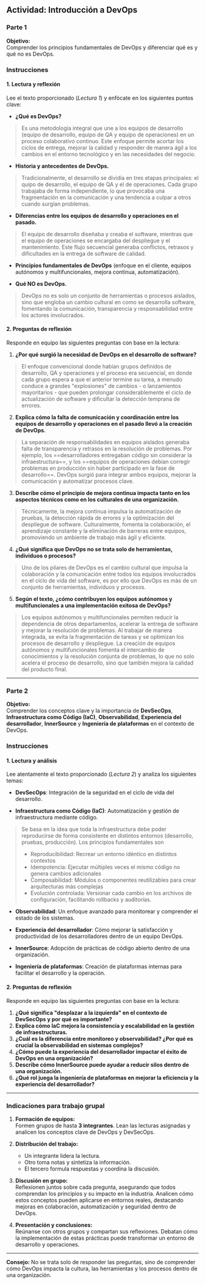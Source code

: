 ## Actividad: Introducción a DevOps
	
### Parte 1

**Objetivo:**  
Comprender los principios fundamentales de DevOps y diferenciar qué es y qué no es DevOps.

### Instrucciones

#### 1. Lectura y reflexión  
Lee el texto proporcionado (*Lectura 1*) y enfócate en los siguientes puntos clave:

- **¿Qué es DevOps?**
> Es una metodología integral que une a los equipos de desarrollo (equipo de desarrollo, equipo de QA y equipo de operaciones) en un proceso colaborativo continuo.  Este enfoque permite acortar los ciclos de entrega, mejorar la calidad y responder de manera ágil a los cambios en el entorno tecnológico y en las necesidades del negocio.

- **Historia y antecedentes de DevOps.**
>Tradicionalmente, el desarrollo se dividía en tres etapas principales: el quipo de desarrollo, el equipo de QA y el de operaciones. Cada grupo trabajaba de forma independiente, lo que provocaba una fragmentación en la comunicación y una tendencia a culpar a otros cuando surgían problemas.


- **Diferencias entre los equipos de desarrollo y operaciones en el pasado.**
> El equipo de desarrollo diseñaba y creaba el software, mientras que el equipo de operaciones se encargaba del despliegue y el mantenimiento. Este flujo secuencial generaba conflictos, retrasos y dificultades en la entrega de software de calidad. 


- **Principios fundamentales de DevOps** (enfoque en el cliente, equipos autónomos y multifuncionales, mejora continua, automatización).
 


- **Qué NO es DevOps.**
> DevOps no es solo un conjunto de herramientas o procesos aislados, sino que engloba un cambio cultural en como se desarrolla software, fomentando la comunicación, transparencia y responsabilidad entre los actores involucrados.
#### 2. Preguntas de reflexión  

Responde en equipo las siguientes preguntas con base en la lectura:

1. **¿Por qué surgió la necesidad de DevOps en el desarrollo de software?** 
> El enfoque convencional donde habían grupos definidos de desarrollo, QA y operaciones y el proceso era secuencial, en donde cada grupo espera a que el anterior termine su tarea, a menudo conduce a grandes "explosiones" de cambios - o lanzamientos mayoritarios - que pueden prolongar considerablemente el ciclo de actualización de software y dificultar la detección temprana de errores.

2. **Explica cómo la falta de comunicación y coordinación entre los equipos de desarrollo y operaciones en el pasado llevó a la creación de DevOps.**  
> La separación de responsabilidades en equipos aislados generaba falta de transparencia y retrasos en la resolución de problemas. Por ejemplo, los ==desarrolladores entregaban código sin considerar la infraestructura==, y los ==equipos de operaciones debían corregir problemas en producción sin haber participado en la fase de desarrollo==. DevOps surgió para integrar ambos equipos, mejorar la comunicación y automatizar procesos clave.

3. **Describe cómo el principio de mejora continua impacta tanto en los aspectos técnicos como en los culturales de una organización.**  
>Técnicamente, la mejora continua impulsa la automatización de pruebas, la detección rápida de errores y la optimización del despliegue de software. Culturalmente, fomenta la colaboración, el aprendizaje constante y la eliminación de barreras entre equipos, promoviendo un ambiente de trabajo más ágil y eficiente.


4. **¿Qué significa que DevOps no se trata solo de herramientas, individuos o procesos?**  
>Uno de los pilares de DevOps es el cambio cultural que impulsa la colaboración y la comunicación entre todos los equipos involucrados en el ciclo de vida del software, es por ello que DevOps es más de un conjunto de herramientas, individuos y procesos.

5. **Según el texto, ¿cómo contribuyen los equipos autónomos y multifuncionales a una implementación exitosa de DevOps?**  
> Los equipos autónomos y multifuncionales permiten reducir la dependencia de otros departamentos, acelerar la entrega de software y mejorar la resolución de problemas. Al trabajar de manera integrada, se evita la fragmentación de tareas y se optimizan los procesos de desarrollo y despliegue.
> La creación de equipos autónomos y multifuncionales fomenta el intercambio de conocimientos y la resolución conjunta de problemas, lo que no solo acelera el proceso de desarrollo, sino que también mejora la calidad del producto final.


---

### Parte 2

**Objetivo:**  
Comprender los conceptos clave y la importancia de **DevSecOps**, **Infraestructura como Código (IaC)**, **Observabilidad**, **Experiencia del desarrollador**, **InnerSource** y **Ingeniería de plataformas** en el contexto de DevOps.

### Instrucciones

#### 1. Lectura y análisis  
Lee atentamente el texto proporcionado (*Lectura 2*) y analiza los siguientes temas:

- **DevSecOps**: Integración de la seguridad en el ciclo de vida del desarrollo.  
>

- **Infraestructura como Código (IaC)**: Automatización y gestión de infraestructura mediante código.  
>Se basa en la idea que toda la infraestructura debe poder reproducirse de forma consistente en distintos entornos (desarrollo, pruebas, producción). Los principios fundamentales son
>- Reproducibilidad: Recrear un entorno idéntico en distintos contextos
>- Idempotencia: Ejecutar múltiples veces el mismo código no genera cambios adicionales
>- Composabilidad: Módulos o componentes reutilizables para crear arquitecturas más complejas
>- Evolución controlada: Versionar cada cambio en los archivos de configuración, facilitando rollbacks y auditorías.

- **Observabilidad**: Un enfoque avanzado para monitorear y comprender el estado de los sistemas.  
>

- **Experiencia del desarrollador**: Cómo mejorar la satisfacción y productividad de los desarrolladores dentro de un equipo DevOps. 
>


- **InnerSource**: Adopción de prácticas de código abierto dentro de una organización.  
>

- **Ingeniería de plataformas**: Creación de plataformas internas para facilitar el desarrollo y la operación.
>
#### 2. Preguntas de reflexión  

Responde en equipo las siguientes preguntas con base en la lectura:

1. **¿Qué significa "desplazar a la izquierda" en el contexto de DevSecOps y por qué es importante?**  
2. **Explica cómo IaC mejora la consistencia y escalabilidad en la gestión de infraestructuras.**  
3. **¿Cuál es la diferencia entre monitoreo y observabilidad? ¿Por qué es crucial la observabilidad en sistemas complejos?**  
4. **¿Cómo puede la experiencia del desarrollador impactar el éxito de DevOps en una organización?**  
5. **Describe cómo InnerSource puede ayudar a reducir silos dentro de una organización.**  
6. **¿Qué rol juega la ingeniería de plataformas en mejorar la eficiencia y la experiencia del desarrollador?**  

---

### Indicaciones para trabajo grupal

1. **Formación de equipos:**  
   Formen grupos de hasta **3 integrantes**. Lean las lecturas asignadas y analicen los conceptos clave de DevOps y DevSecOps.  

2. **Distribución del trabajo:**  
   - Un integrante lidera la lectura.  
   - Otro toma notas y sintetiza la información.  
   - El tercero formula respuestas y coordina la discusión.  

3. **Discusión en grupo:**  
   Reflexionen juntos sobre cada pregunta, asegurando que todos comprendan los principios y su impacto en la industria. Analicen cómo estos conceptos pueden aplicarse en entornos reales, destacando mejoras en colaboración, automatización y seguridad dentro de DevOps.  

4. **Presentación y conclusiones:**  
   Reúnanse con otros grupos y compartan sus reflexiones. Debatan cómo la implementación de estas prácticas puede transformar un entorno de desarrollo y operaciones.  

---

**Consejo:** No se trata solo de responder las preguntas, sino de comprender cómo DevOps impacta la cultura, las herramientas y los procesos dentro de una organización.
